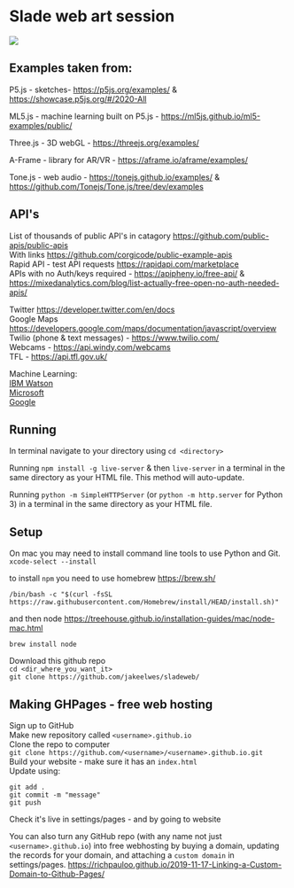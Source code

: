 # Slade web art session

<img src="https://lh3.googleusercontent.com/proxy/RRbegE0JDmXKd0bd8vyqiPyYYKwKyE105OCyI41NdrGQjAnrUxyLxgXZA_pm07FsAn-u38fNJ9iMumkuCkf-4iZauIpIlLbKJEsCUDNMhJEUQQCHN0KKoIYRzxvmoQnhmkftq1s">

## Examples taken from:
P5.js - sketches- https://p5js.org/examples/ & https://showcase.p5js.org/#/2020-All

ML5.js - machine learning built on P5.js - https://ml5js.github.io/ml5-examples/public/

Three.js - 3D webGL - https://threejs.org/examples/

A-Frame - library for AR/VR - https://aframe.io/aframe/examples/

Tone.js - web audio - https://tonejs.github.io/examples/ & 
https://github.com/Tonejs/Tone.js/tree/dev/examples

## API's
List of thousands of public API's in catagory https://github.com/public-apis/public-apis \
With links https://github.com/corgicode/public-example-apis \
Rapid API - test API requests https://rapidapi.com/marketplace \
APIs with no Auth/keys required - https://apipheny.io/free-api/ & https://mixedanalytics.com/blog/list-actually-free-open-no-auth-needed-apis/

Twitter https://developer.twitter.com/en/docs \
Google Maps https://developers.google.com/maps/documentation/javascript/overview \
Twilio (phone & text messages) - https://www.twilio.com/ \
Webcams - https://api.windy.com/webcams \
TFL - https://api.tfl.gov.uk/

Machine Learning:\
[IBM Watson](https://www.ibm.com/watson/developer)\
[Microsoft](https://azure.microsoft.com/en-gb/services/cognitive-services/computer-vision/)\
[Google](https://cloud.google.com/products/ai)



## Running
In terminal navigate to your directory using `cd <directory>`

Running `npm install -g live-server` & then `live-server` in a terminal in the same directory as your HTML file. This method will auto-update.

Running `python -m SimpleHTTPServer` (or `python -m http.server` for Python 3) in a terminal in the same directory as your HTML file.


## Setup
On mac you may need to install command line tools to use Python and Git.
`xcode-select --install`

to install `npm` you need to use homebrew https://brew.sh/

`/bin/bash -c "$(curl -fsSL https://raw.githubusercontent.com/Homebrew/install/HEAD/install.sh)"`

and then node https://treehouse.github.io/installation-guides/mac/node-mac.html

`brew install node`

Download this github repo\
`cd <dir_where_you_want_it>`\
`git clone https://github.com/jakeelwes/sladeweb/`

## Making GHPages - free web hosting

Sign up to GitHub\
Make new repository called `<username>.github.io`\
Clone the repo to computer\
`git clone https://github.com/<username>/<username>.github.io.git`\
Build your website - make sure it has an `index.html`\
Update using:
  ```
  git add .
  git commit -m "message"
  git push
  ```
  
Check it's live in settings/pages - and by going to website
 
You can also turn any GitHub repo (with any name not just `<username>.github.io`) into free webhosting by buying a domain, updating the records for your domain, and attaching a `custom domain` in settings/pages.
https://richpauloo.github.io/2019-11-17-Linking-a-Custom-Domain-to-Github-Pages/

